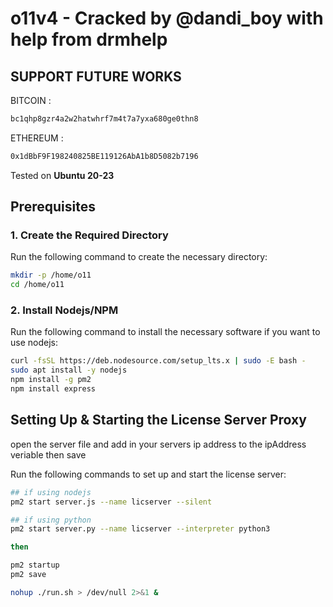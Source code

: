 # o11v4 - Cracked by @dandi_boy with help from drmhelp

## SUPPORT FUTURE WORKS

BITCOIN : 
```sh
bc1qhp8gzr4a2w2hatwhrf7m4t7a7yxa680ge0thn8
```

ETHEREUM : 
```sh
0x1dBbF9F198240825BE119126AbA1b8D5082b7196
```

Tested on **Ubuntu 20-23**

## Prerequisites

### 1. Create the Required Directory
Run the following command to create the necessary directory:
```sh
mkdir -p /home/o11
cd /home/o11
```
### 2. Install Nodejs/NPM

Run the following command to install the necessary software if you want to use nodejs:
```sh
curl -fsSL https://deb.nodesource.com/setup_lts.x | sudo -E bash -
sudo apt install -y nodejs
npm install -g pm2
npm install express
```
## Setting Up & Starting the License Server Proxy

open the server file and add in your servers ip address to the ipAddress veriable then save

Run the following commands to set up and start the license server:
```sh
## if using nodejs
pm2 start server.js --name licserver --silent

## if using python
pm2 start server.py --name licserver --interpreter python3

then

pm2 startup
pm2 save

nohup ./run.sh > /dev/null 2>&1 &
```
